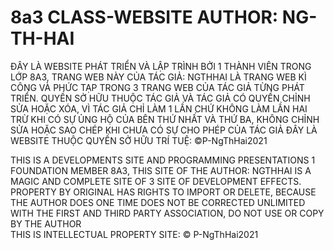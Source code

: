# 8a3 CLASS-WEBSITE AUTHOR: NG-TH-HAI
ĐÂY LÀ WEBSITE PHÁT TRIỂN VÀ LẬP TRÌNH BỞI 1 THÀNH VIÊN TRONG LỚP 8A3, TRANG WEB NÀY CỦA TÁC GIẢ: NGTHHAI  LÀ TRANG WEB KÌ CÔNG VÀ PHỨC TẠP TRONG 3 TRANG WEB CỦA TÁC GIẢ TỪNG PHÁT TRIỂN.
QUYỀN SỞ HỮU THUỘC TÁC GIẢ VÀ TÁC GIẢ CÓ QUYỀN CHỈNH SỬA HOẶC XÓA, VÌ TÁC GIẢ CHỈ LÀM 1 LẦN CHỨ KHÔNG LÀM LẦN HAI TRỪ KHI CÓ SỰ ỦNG HỘ CỦA BÊN THỨ NHẤT VÀ THỨ BA,
KHÔNG CHỈNH SỬA HOẶC SAO CHÉP KHI CHƯA CÓ SỰ CHO PHÉP CỦA TÁC GIẢ
                                                                      ĐÂY LÀ WEBSITE THUỘC QUYỀN SỞ HỮU TRÍ TUỆ: ©P-NgThHai2021
                                                                      
THIS IS A DEVELOPMENTS SITE AND PROGRAMMING PRESENTATIONS 1 FOUNDATION MEMBER 8A3, THIS SITE OF THE AUTHOR: NGTHHAI IS A MAGIC AND COMPLETE SITE OF 3 SITE OF DEVELOPMENT EFFECTS. PROPERTY BY ORIGINAL HAS RIGHTS TO IMPORT OR DELETE, BECAUSE THE AUTHOR DOES ONE TIME DOES NOT BE CORRECTED UNLIMITED WITH THE FIRST AND THIRD PARTY ASSOCIATION, DO NOT USE OR COPY BY THE AUTHOR                                        
                                                                      THIS IS INTELLECTUAL PROPERTY SITE: © P-NgThHai2021
